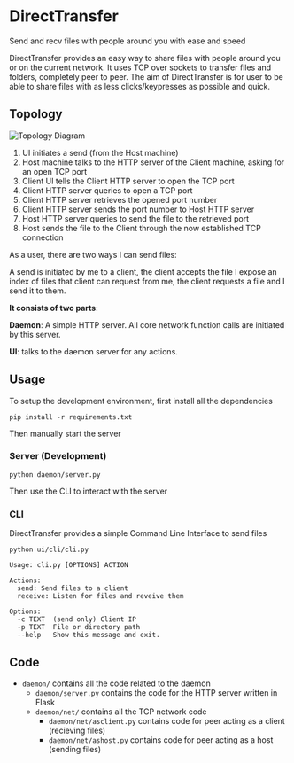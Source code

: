 # DirectTransfer
Send and recv files with people around you with ease and speed

DirectTransfer provides an easy way to share files with people around you or on the current network. It uses TCP over sockets to transfer files and folders, completely peer to peer. The aim of DirectTransfer is for user to be able to share files with as less clicks/keypresses as possible and quick.

## Topology

![Topology Diagram](https://user-images.githubusercontent.com/53974118/141687531-1e5d29ab-4cb3-466a-8156-43ce7544829d.png)

1. UI initiates a send (from the Host machine)
2. Host machine talks to the HTTP server of the Client machine, asking for an open TCP port
3. Client UI tells the Client HTTP server to open the TCP port
4. Client HTTP server queries to open a TCP port
5. Client HTTP server retrieves the opened port number
6. Client HTTP server sends the port number to Host HTTP server
7. Host HTTP server queries to send the file to the retrieved port
8. Host sends the file to the Client through the now established TCP connection

As a user, there are two ways I can send files:

A send is initiated by me to a client, the client accepts the file
I expose an index of files that client can request from me, the client requests a file and I send it to them.

**It consists of two parts**:

**Daemon**: A simple HTTP server. All core network function calls are initiated by this server.

**UI**: talks to the daemon server for any actions.

## Usage

To setup the development environment, first install all the dependencies

```
pip install -r requirements.txt
```

Then manually start the server

### Server (Development)
```
python daemon/server.py
```

Then use the CLI to interact with the server

### CLI

DirectTransfer provides a simple Command Line Interface to send files

```
python ui/cli/cli.py

Usage: cli.py [OPTIONS] ACTION

Actions:
  send: Send files to a client
  receive: Listen for files and reveive them
  
Options:
  -c TEXT  (send only) Client IP
  -p TEXT  File or directory path
  --help   Show this message and exit.

```

## Code

* `daemon/` contains all the code related to the daemon
  * `daemon/server.py` contains the code for the HTTP server written in Flask
  * `daemon/net/` contains all the TCP network code
    * `daemon/net/asclient.py` contains code for peer acting as a client (recieving files)
    * `daemon/net/ashost.py` contains code for peer acting as a host (sending files)

